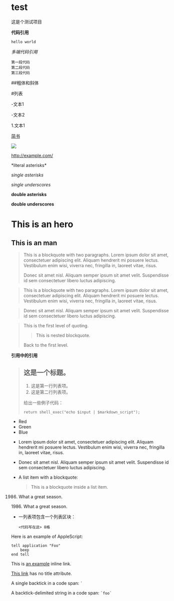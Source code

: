 # test
这是个测试项目

**代码引用**

`hello world`

*多端代码引用*
```
第一段代码
第二段代码
第三段代码
```
##粗体和斜体

#列表

-文本1

-文本2

1.文本1


[简书](http://www.jianshu.com)

![](http://upload-images.jianshu.io/upload_images/259-0ad0d0bfc1c608b6.jpg?imageMogr2/auto-orient/strip%7CimageView2/2/w/1240)

<http://example.com/>

\*literal asterisks\*


*single asterisks*

_single underscores_

**double asterisks**

__double underscores__


This is an hero
=============

This is an man
-------------

> This is a blockquote with two paragraphs. Lorem ipsum dolor sit amet,
> consectetuer adipiscing elit. Aliquam hendrerit mi posuere lectus.
> Vestibulum enim wisi, viverra nec, fringilla in, laoreet vitae, risus.
> 
> Donec sit amet nisl. Aliquam semper ipsum sit amet velit. Suspendisse
> id sem consectetuer libero luctus adipiscing.


> This is a blockquote with two paragraphs. Lorem ipsum dolor sit amet,
consectetuer adipiscing elit. Aliquam hendrerit mi posuere lectus.
Vestibulum enim wisi, viverra nec, fringilla in, laoreet vitae, risus.

> Donec sit amet nisl. Aliquam semper ipsum sit amet velit. Suspendisse
id sem consectetuer libero luctus adipiscing.

> This is the first level of quoting.
>
> > This is nested blockquote.
>
> Back to the first level.

**引用中的引用**

> ## 这是一个标题。
> 
> 1.   这是第一行列表项。
> 2.   这是第二行列表项。
> 
> 给出一些例子代码：
> 
>     return shell_exec("echo $input | $markdown_script");

+   Red
+   Green
+   Blue


*   Lorem ipsum dolor sit amet, consectetuer adipiscing elit.
    Aliquam hendrerit mi posuere lectus. Vestibulum enim wisi,
    viverra nec, fringilla in, laoreet vitae, risus.
*   Donec sit amet nisl. Aliquam semper ipsum sit amet velit.
    Suspendisse id sem consectetuer libero luctus adipiscing.

*   A list item with a blockquote:

    > This is a blockquote
    > inside a list item.

1986. What a great season.

1986\. What a great season.

*   一列表项包含一个列表区块：

        <代码写在这> 8格

Here is an example of AppleScript:

    tell application "Foo"
        beep
    end tell

This is [an example](http://example.com/ "Title") inline link.

[This link](http://example.net/) has no title attribute.

A single backtick in a code span: `` ` ``

A backtick-delimited string in a code span: `` `foo` ``